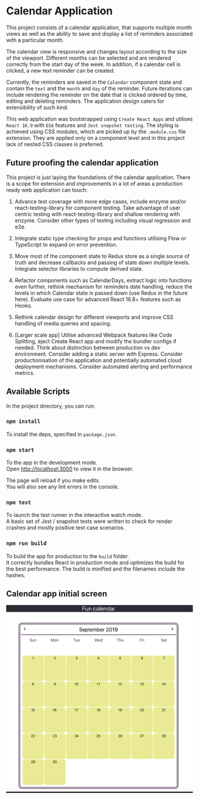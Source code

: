 # Calendar Application

This project consists of a calendar application, that supports multiple month views as well as the ability to save and display a list of reminders associated with a particular month.

The calendar view is responsive and changes layout according to the size of the viewport. Different months can be selected and are rendered correctly from the start day of the week. In addition, if a calendar cell is clicked, a new text reminder can be created.

Currently, the reminders are saved in the `Calendar` component state and contain the `text` and the `month` and `day` of the reminder. Future iterations can include rendering the reminder on the date that is clicked ordered by time, editing and deleting reminders. The application design caters for extensibility of such kind.

This web application was bootstrapped using `Create React Apps` and utilises `React 16.9` with `ES6` features and `Jest snapshot testing`. The styling is achieved using CSS modules, which are picked up by the `.module.css` file extension. They are applied only on a component level and in this project lack of nested CSS classes is preferred.

## Future proofing the calendar application

This project is just laying the foundations of the calendar application. There is a scope for extension and improvements in a lot of areas a production ready web application can touch:

1. Advance test coverage with more edge cases, include enzyme and/or react-testing-library for component testing. Take advantage of user centric testing with react-testing-library and shallow rendering with enzyme. Consider other types of testing including visual regression and e2e.

2. Integrate static type checking for props and functions utilising Flow or TypeScript to expand on error prevention.

3. Move most of the component state to Redux store as a single source of truth and decrease callbacks and passing of state down multiple levels. Integrate selector libraries to compute derived state.

4. Refactor components such as CalendarDays, extract logic into functions even further, rethink mechanism for reminders date handling, reduce the levels in which Calendar state is passed down (use Redux in the future here). Evaluate use case for advanced React 16.8+ features such as Hooks.

5. Rethink calendar design for different viewports and improve CSS handling of media queries and spacing.

6. [Larger scale app] Utilise advanced Webpack features like Code Splitting, eject Create React app and modify the bundler configs if needed. Think about distinction between production vs dev environment. Consider adding a static server with Express. Consider productionisation of the application and potentially automated cloud deployment mechanisms. Consider automated alerting and performance metrics.

## Available Scripts

In the project directory, you can run:

### `npm install`

To install the deps, specified in `package.json`.

### `npm start`

To the app in the development mode.<br>
Open [http://localhost:3000](http://localhost:3000) to view it in the browser.

The page will reload if you make edits.<br>
You will also see any lint errors in the console.

### `npm test`

To launch the test runner in the interactive watch mode.<br>
A basic set of Jest / snapshot tests were written to check for render crashes and mostly positive test case scenarios.

### `npm run build`

To build the app for production to the `build` folder.<br>
It correctly bundles React in production mode and optimizes the build for the best performance.
The build is minified and the filenames include the hashes.<br>

## Calendar app initial screen

<img src="public/calendar-app.png"
     alt="Calendar app" />
